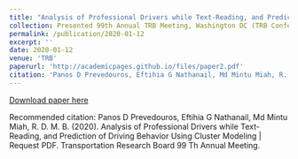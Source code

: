 ```yaml
---
title: "Analysis of Professional Drivers while Text-Reading, and Prediction of Driving Behavior Using Cluster Modeling"
collection: Presented 99th Annual TRB Meeting, Washington DC (TRB Conference)
permalink: /publication/2020-01-12
excerpt: ''
date: 2020-01-12
venue: 'TRB'
paperurl: 'http://academicpages.github.io/files/paper2.pdf'
citation: 'Panos D Prevedouros, Eftihia G Nathanail, Md Mintu Miah, R. D. M. B. (2020). Analysis of Professional Drivers while Text-Reading, and Prediction of Driving Behavior Using Cluster Modeling | Request PDF. Transportation Research Board 99 Th Annual Meeting.'
---
```



[Download paper here](http://academicpages.github.io/files/paper2.pdf)

Recommended citation: Panos D Prevedouros, Eftihia G Nathanail, Md Mintu Miah, R. D. M. B. (2020). Analysis of Professional Drivers while Text-Reading, and Prediction of Driving Behavior Using Cluster Modeling | Request PDF. Transportation Research Board 99 Th Annual Meeting.
